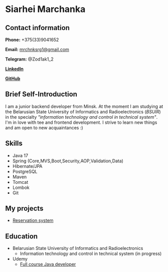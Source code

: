 # Siarhei Marchanka
## Contact information
**Phone:** +375(33)9041652

**Email:** mrchnksrg1@gmail.com

**Telegram:** @Zod1ak1_2

[**LinkedIn**](https://www.linkedin.com/in/siarhei-marchanka-88b753314/)

[**GitHub**](https://github.com/SeregaMarchenko)

## Brief Self-Introduction

I am a junior backend developer from Minsk. At the moment I am studying at the Belarusian State University of Informatics and Radioelectronics (*BSUIR*) in the specialty _"information technology and control in technical system"_. I'm in love with tee and frontend development. I strive to learn new things and am open to new acquaintances :)

## Skills

- Java 17
- Spring (Core,MVS,Boot,Security,AOP,Validation,Data)
- Hibernate/JPA
- PostgreSQL
- Maven
- Tomcat
- Lombok
- Git

## My projects 

- [Reservation system](https://github.com/SeregaMarchenko/ReservationSystem)

## Education

- Belarusian State University of Informatics and Radioelectronics
  - Information technology and control in technical system (in progress)
- Udemy
  - [Full course Java developer ](https://teachmeskills.by/kursy/obuchenie-java-online)
  
